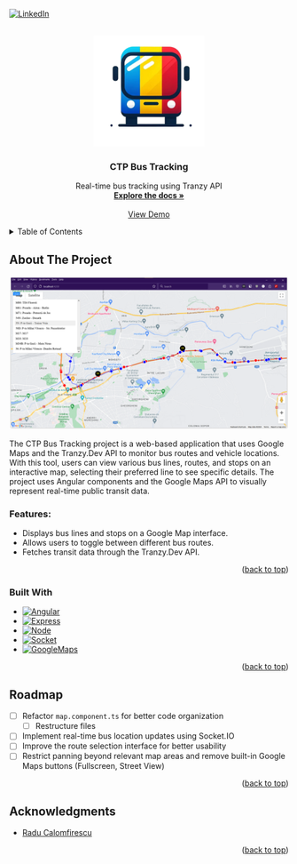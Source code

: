 <!-- Improved compatibility of back to top link: See: https://github.com/othneildrew/Best-README-Template/pull/73 -->
<a name="readme-top"></a>
<!--
*** Thanks for checking out the Best-README-Template. If you have a suggestion
*** that would make this better, please fork the repo and create a pull request
*** or simply open an issue with the tag "enhancement".
*** Don't forget to give the project a star!
*** Thanks again! Now go create something AMAZING! :D
-->



<!-- PROJECT SHIELDS -->
<!--
*** I'm using markdown "reference style" links for readability.
*** Reference links are enclosed in brackets [ ] instead of parentheses ( ).
*** See the bottom of this document for the declaration of the reference variables
*** for contributors-url, forks-url, etc. This is an optional, concise syntax you may use.
*** https://www.markdownguide.org/basic-syntax/#reference-style-links
-->
[![LinkedIn][linkedin-shield]][linkedin-url]



<!-- PROJECT LOGO -->
<br />
<div align="center">
  <a href="https://github.com/ciomin/ctp-bus-tracking">
    <img src="doc/images/logo_new.png" alt="Logo" width="200">
  </a>

<h3 align="center">CTP Bus Tracking</h3>

  <p align="center">
    Real-time bus tracking using Tranzy API
    <br />
    <a href="doc/CTPentru_Toti_documentation.pdf"><strong>Explore the docs »</strong></a>
    <br />
    <br />
    <a href="https://ctp-bus-tracking.vercel.app/">View Demo</a>
  </p>
</div>



<!-- TABLE OF CONTENTS -->
<details>
  <summary>Table of Contents</summary>
  <ol>
    <li>
      <a href="#about-the-project">About The Project</a>
      <ul>
        <li><a href="#built-with">Built With</a></li>
      </ul>
    </li>
    <li><a href="#roadmap">Roadmap</a></li>
    <li><a href="#acknowledgments">Acknowledgments</a></li>
  </ol>
</details>



<!-- ABOUT THE PROJECT -->
## About The Project

[![CTP Bus Tracking Screenshot][product-screenshot]](https://github.com/ciomin/ctp-bus-tracking)

The CTP Bus Tracking project is a web-based application that uses Google Maps and the Tranzy.Dev API to monitor bus routes and vehicle locations. With this tool, users can view various bus lines, routes, and stops on an interactive map, selecting their preferred line to see specific details. The project uses Angular components and the Google Maps API to visually represent real-time public transit data.

### Features:

- Displays bus lines and stops on a Google Map interface.
- Allows users to toggle between different bus routes.
- Fetches transit data through the Tranzy.Dev API.

<p align="right">(<a href="#readme-top">back to top</a>)</p>



### Built With

* [![Angular][Angular.io]][Angular-url]
* [![Express][Express.js]][Express-url]
* [![Node][Node.js]][Node-url]
* [![Socket][Socket.IO]][Socket-url]
* [![GoogleMaps][Google-Maps-API]][Google-Maps-url]

<p align="right">(<a href="#readme-top">back to top</a>)</p>



<!-- ROADMAP -->
## Roadmap

- [ ] Refactor `map.component.ts` for better code organization
    - [ ] Restructure files
- [ ] Implement real-time bus location updates using Socket.IO
- [ ] Improve the route selection interface for better usability
- [ ] Restrict panning beyond relevant map areas and remove built-in Google Maps buttons (Fullscreen, Street View)

<p align="right">(<a href="#readme-top">back to top</a>)</p>



<!-- ACKNOWLEDGMENTS -->
## Acknowledgments

* [Radu Calomfirescu](https://github.com/StarSeeker17)

<p align="right">(<a href="#readme-top">back to top</a>)</p>



<!-- MARKDOWN LINKS & IMAGES -->
<!-- https://www.markdownguide.org/basic-syntax/#reference-style-links -->
[linkedin-shield]: https://img.shields.io/badge/-LinkedIn-black.svg?style=for-the-badge&logo=linkedin&colorB=555
[linkedin-url]: https://www.linkedin.com/in/cosmin-iacobut/
[product-screenshot]: doc/images/product_screenshot.png
[Angular.io]: https://img.shields.io/badge/Angular-DD0031?style=for-the-badge&logo=angular&logoColor=white
[Angular-url]: https://angular.io/
[Express.js]: https://img.shields.io/badge/Express.js-f0db4f?style=for-the-badge&logo=express&logoColor=000000
[Express-url]: https://expressjs.com/
[Node.js]: https://img.shields.io/badge/Node.js-91f577?style=for-the-badge&logo=nodedotjs
[Node-url]: https://nodejs.org
[Socket.IO]: https://img.shields.io/badge/Socket.IO-9e9e9e?style=for-the-badge&logo=socketdotio&logoColor=101010
[Socket-url]: https://socket.io/
[Google-Maps-API]: https://img.shields.io/badge/Google%20Maps%20API-4285F4?style=for-the-badge&logo=googlemaps&logoColor=ea4335
[Google-Maps-url]: https://developers.google.com/maps

